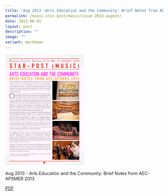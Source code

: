```yaml
---
title: "Aug 2013 –Arts Education and the Community: Brief Notes from AEC–APSMER 2013"
permalink: /music-star-post/music/issue-2013-august/
date: 2013-08-01
layout: post
description: ""
image: ""
variant: markdown
---
```

<img src="/images/aad.png" style="width:50%">
		 
Aug 2013 - Arts Education and the Community: Brief Notes from AEC-APSMER 2013

[PDF](/files/295808a12_u9009.pdf)
